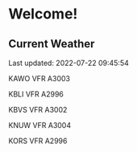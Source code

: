 # Welcome!

## Current Weather

Last updated: 2022-07-22 09:45:54

KAWO VFR A3003

KBLI VFR A2996

KBVS VFR A3002

KNUW VFR A3004

KORS VFR A2996


